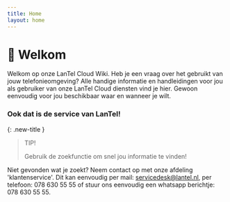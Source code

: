 ```yaml
---
title: Home
layout: home
---
```


# :wave: Welkom

Welkom op onze LanTel Cloud Wiki. Heb je een vraag over het gebruikt van jouw telefonieomgeving? Alle handige informatie en handleidingen voor jou als gebruiker van onze LanTel Cloud diensten vind je hier. Gewoon eenvoudig voor jou beschikbaar waar en wanneer je wilt. 

### Ook dat is de service van LanTel!


{: .new-title }
> TIP!
> 
> Gebruik de zoekfunctie om snel jou informatie te vinden!




Niet gevonden wat je zoekt? Neem contact op met onze afdeling 'klantenservice'. Dit kan eenvoudig per mail: servicedesk@lantel.nl, per telefoon: 078 630 55 55 of stuur ons eenvoudig een whatsapp berichtje: 078 630 55 55.